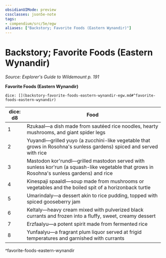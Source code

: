 ```yaml
---
obsidianUIMode: preview
cssclasses: json5e-note
tags:
- compendium/src/5e/egw
aliases: ["Backstory; Favorite Foods (Eastern Wynandir)"]
---
```

# Backstory; Favorite Foods (Eastern Wynandir)
*Source: Explorer's Guide to Wildemount p. 191* 

**Favorite Foods (Eastern Wynandir)**

`dice: [](backstory-favorite-foods-eastern-wynandir-egw.md#^favorite-foods-eastern-wynandir)`

| dice: d8 | Food |
|----------|------|
| 1 | Rzukaal—a dish made from sautéed rice noodles, hearty mushrooms, and giant spider legs |
| 2 | Yuyandl—grilled yuyo (a zucchini-like vegetable that grows in Rosohna's sunless gardens) spiced and served with rice |
| 3 | Mastodon kor'rundl—grilled mastodon served with sunless kor'run (a squash-like vegetable that grows in Rosohna's sunless gardens) and rice |
| 4 | Kinespaji spaaldl—soup made from mushrooms or vegetables and the boiled spit of a horizonback turtle |
| 5 | Umarindaly—a dessert akin to rice pudding, topped with spiced gooseberry jam |
| 6 | Keltaly—heavy cream mixed with pulverized black currants and frozen into a fluffy, sweet, creamy dessert |
| 7 | Erzfaalyu—a potent spirit made from fermented rice |
| 8 | Yunfaalyu—a fragrant plum liquor served at frigid temperatures and garnished with currants |
^favorite-foods-eastern-wynandir